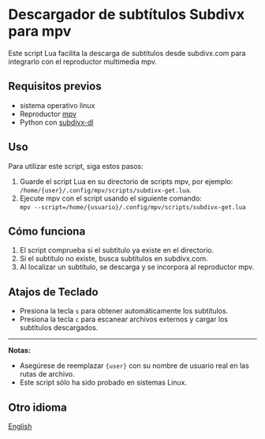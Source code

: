 # Descargador de subtítulos Subdivx para mpv

Este script Lua facilita la descarga de subtítulos desde subdivx.com para integrarlo con el reproductor multimedia mpv.

## Requisitos previos
* sistema operativo linux
* Reproductor [mpv](http://mpv.io)
* Python con [subdivx-dl](https://github.com/csq/subdivx-dl)


## Uso

Para utilizar este script, siga estos pasos:

1. Guarde el script Lua en su directorio de scripts mpv, por ejemplo:  
`/home/{user}/.config/mpv/scripts/subdivx-get.lua`.
2. Ejecute mpv con el script usando el siguiente comando:  
`mpv --script=/home/{usuario}/.config/mpv/scripts/subdivx-get.lua`

## Cómo funciona

1. El script comprueba si el subtítulo ya existe en el directorio.
2. Si el subtítulo no existe, busca subtítulos en subdivx.com.
3. Al localizar un subtítulo, se descarga y se incorpora al reproductor mpv.

## Atajos de Teclado

* Presiona la tecla `s` para obtener automáticamente los subtítulos.
* Presiona la tecla `c` para escanear archivos externos y cargar los subtítulos descargados.

---
**Notas:**
* Asegúrese de reemplazar `{user}` con su nombre de usuario real en las rutas de archivo.  
* Este script sólo ha sido probado en sistemas Linux.

## Otro idioma
[English](README.md)